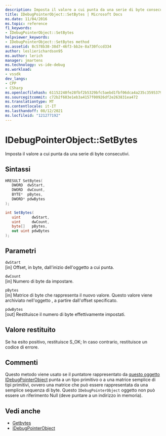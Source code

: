 ```yaml
---
description: Imposta il valore a cui punta da una serie di byte consecutivi.
title: IDebugPointerObject::SetBytes | Microsoft Docs
ms.date: 11/04/2016
ms.topic: reference
f1_keywords:
- IDebugPointerObject::SetBytes
helpviewer_keywords:
- IDebugPointerObject::SetBytes method
ms.assetid: 8c578b38-38d7-46f3-bb2e-8a730fccd334
author: leslierichardson95
ms.author: lerich
manager: jmartens
ms.technology: vs-ide-debug
ms.workload:
- vssdk
dev_langs:
- CPP
- CSharp
ms.openlocfilehash: 61152240fe28fbf2b5329bfc5aebd1fbf06dca4a235c3595379b3604621b8bc5
ms.sourcegitcommit: c72b2f603e1eb3a4157f00926df2e263831ea472
ms.translationtype: MT
ms.contentlocale: it-IT
ms.lasthandoff: 08/12/2021
ms.locfileid: "121277192"
---
```

# <a name="idebugpointerobjectsetbytes"></a>IDebugPointerObject::SetBytes
Imposta il valore a cui punta da una serie di byte consecutivi.

## <a name="syntax"></a>Sintassi

```cpp
HRESULT SetBytes( 
   DWORD  dwStart,
   DWORD  dwCount,
   BYTE*  pBytes,
   DWORD* pdwBytes
);
```

```csharp
int SetBytes(
   uint     dwStart,
   uint     dwCount,
   byte[]   pBytes,
   out uint pdwBytes
);
```

## <a name="parameters"></a>Parametri
`dwStart`\
[in] Offset, in byte, dall'inizio dell'oggetto a cui punta.

`dwCount`\
[in] Numero di byte da impostare.

`pBytes`\
[in] Matrice di byte che rappresenta il nuovo valore. Questo valore viene archiviato nell'oggetto , a partire dall'offset specificato.

`pdwBytes`\
[out] Restituisce il numero di byte effettivamente impostati.

## <a name="return-value"></a>Valore restituito
 Se ha esito positivo, restituisce S_OK; In caso contrario, restituisce un codice di errore.

## <a name="remarks"></a>Commenti
 Questo metodo viene usato se il puntatore rappresentato da [questo oggetto IDebugPointerObject](../../../extensibility/debugger/reference/idebugpointerobject.md) punta a un tipo primitivo o a una matrice semplice di tipi primitivi, ovvero una matrice che può essere rappresentata da una semplice sequenza di byte. Questo `IDebugPointerObject` oggetto non può essere un riferimento Null (deve puntare a un indirizzo in memoria).

## <a name="see-also"></a>Vedi anche
- [Getbytes](../../../extensibility/debugger/reference/idebugpointerobject-getbytes.md)
- [IDebugPointerObject](../../../extensibility/debugger/reference/idebugpointerobject.md)
